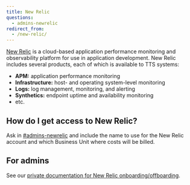 ```yaml
---
title: New Relic
questions:
  - admins-newrelic
redirect_from:
  - /new-relic/
---
```


[New Relic](https://newrelic.com/) is a cloud-based application performance
monitoring and observability platform for use in application development. New
Relic includes several products, each of which is available to TTS systems:

- **APM:** application performance monitoring
- **Infrastructure:** host- and operating system-level monitoring
- **Logs:** log management, monitoring, and alerting
- **Synthetics:** endpoint uptime and availability monitoring
- etc.

## How do I get access to New Relic?

Ask in [#admins-newrelic](https://gsa-tts.slack.com/archives/C14EF2XEC) and
include the name to use for the New Relic account and which Business Unit where costs
will be billed.

## For admins

See our [private documentation for New Relic onboarding/offboarding](https://docs.google.com/document/d/1hJrZqNkaLkv6dcD2QIckYe9CzvuHAWVpmI2iNImyMrI/edit).
